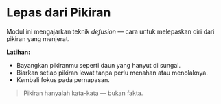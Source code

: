 # Lepas dari Pikiran

Modul ini mengajarkan teknik _defusion_ — cara untuk melepaskan diri dari
pikiran yang menjerat.

**Latihan:**

- Bayangkan pikiranmu seperti daun yang hanyut di sungai.
- Biarkan setiap pikiran lewat tanpa perlu menahan atau menolaknya.
- Kembali fokus pada pernapasan.

> Pikiran hanyalah kata-kata — bukan fakta.
